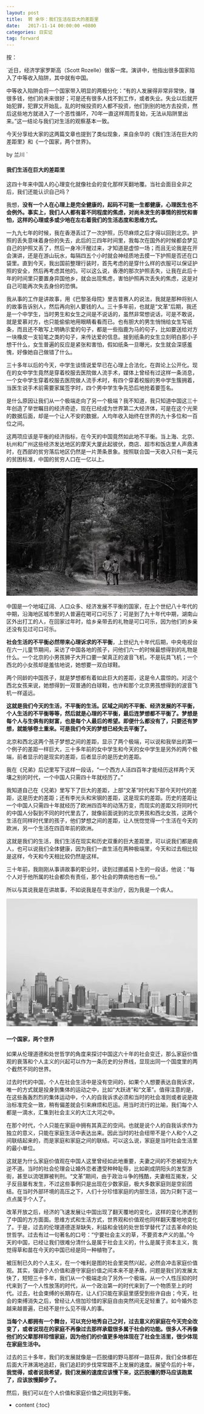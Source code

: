 ```yaml
---
layout: post
title:  转 余华：我们生活在巨大的差距里
date:   2017-11-14 00:00:00 +0800
categories: 日实记
tag: forward
---
```


按：

`近日，经济学家罗斯高（Scott Rozelle）做客一席。演讲中，他指出很多国家陷入了中等收入陷阱，其中就有中国。

中等收入陷阱会将一个国家带入明显的两极分化：“有的人发展得非常非常快，赚很多钱，他们的未来很好；可是还有很多人找不到工作，或者失业。失业以后就开始犯罪，犯罪又开始乱，乱的时候投资的人都不投资，他们到别的地方去投资，然后这些地方就进入了一个恶性循环，70年一直这样周而复始，无法从陷阱里出来。”这一结论与我们对生活的观察基本一致。

今天分享给大家的这两篇文章也提到了类似现象，来自余华的《我们生活在巨大的差距里》和《一个国家，两个世界》。

by 兰川
`



#### 我们生活在巨大的差距里

这四十年来中国人的心理变化就像社会的变化那样天翻地覆。当社会面目全非之后，我们还能认识自己吗？

我想，**没有一个人在心理上是完全健康的，起码不可能一生都健康，心理医生也不会例外。事实上，我们人人都有着不同程度的焦虑，对尚未发生的事情的担忧和害怕，这样的心理或多或少地在左右着我们的生活态度和思维方式。**

一九九七年的时候，我在香港丢过了一次护照，历尽麻烦之后才得以回到北京。护照的丢失意味着身份的失去，此后的三四年时间里，我每次在国外的时候都会梦见自己的护照又丢了，然后一身冷汗醒过来，才知道是虚惊一场；而且无论我是在开会演讲，还是在游山玩水，每隔四五个小时就会神经质地去摸一下护照是否还在口袋里。直到今天，我出国前整理行装时，首先考虑的是穿什么样的衣服可以保证护照的安全，然后再考虑其他的。可以这么说，香港的那次护照丢失，让我在此后十年的时间里只要置身异国他乡，就会出现焦虑，害怕护照再次丢失的焦虑，这是对自己可能再次失去身份的恐惧。

我从事的工作是讲故事，用《巴黎圣母院》里吉普赛人的说法，我就是那种将别人的故事告诉别人，然后再向别人要钱的人。三十多年前，也就是“文革”后期，我还是一个中学生，当时男生和女生之间是不说话的，虽然非常想说话，可是不敢说，就是爱慕对方，也只能偷偷地用眼睛看看而已。也有胆大的男生悄悄给女生写纸条，而且还不敢写上明确示爱的句子，都是一些指鹿为马的句子，比如要送给对方一块橡皮一支铅笔之类的句子，来传达爱的信息。接到纸条的女生立刻明白那小子想干什么，女生普遍的反应是紧张和害怕，假如纸条一旦曝光，女生就会深感羞愧，好像她自己做错了什么。

三十多年以后的今天，中学生谈情说爱早已在心理上合法化，在舆论上公开化。现在的女中学生竟然是穿着校服去医院做人流手术，媒体上曾经有过这样一条消息，一个女中学生穿着校服去医院做人流手术时，有四个穿着校服的男中学生簇拥着，当医生说手术前需要家属签字时，四个男中学生争先恐后地抢着要签名。

是什么原因让我们从一个极端走向了另一个极端？我不知道，我只知道中国这三十年创造了举世瞩目的经济奇迹，现在已经成为世界第二大经济体，可是在这个光荣的数据后面，却是一个让人不安的数据，人均年收入始终在世界的九十多位和一百位之间。

这两项应该是平衡的经济指标，在今天的中国竟然如此地不平衡。当上海、北京、杭州和广州这些经济发达地区的摩天大厦此起彼伏，商店、超市和饭店里人声鼎沸时，在西部的贫穷落后地区仍然是一片萧条景象。按照联合国一天收入只有一美元的贫困标准，中国的贫穷人口在一亿以上。

![](/images/微信图片_20171129083532.jpg)

中国是一个地域辽阔、人口众多、经济发展不平衡的国家，在上个世纪八十年代的中期，沿海地区城市里的人普遍在喝可口可乐了；可是到了九十年代中期，湖南山区外出打工的人，在回家过年时，给乡亲带去的礼物是可口可乐，因为他们的乡亲还没有见过可口可乐。

**社会生活的不平衡必然带来心理诉求的不平衡**，上世纪九十年代后期，中央电视台在六一儿童节期间，采访了中国各地的孩子，问他们六一的时候最想得到的礼物是什么。一个北京的小男孩狮子大开口要一架真正的波音飞机，不是玩具飞机；一个西北的小女孩却是羞怯地说，她想要一双白球鞋。

两个同龄的中国孩子，就是梦想都有着如此巨大的差距，这是令人震惊的。对这个西北女孩来说，她想得到一双普通的白球鞋，也许和那个北京男孩想得到的波音飞机一样遥远。

**这就是我们今天的生活，不平衡的生活。区域之间的不平衡、经济发展的不平衡，个人生活的不平衡等等，然后就是心理的不平衡，最后连梦想都不平衡了。梦想是每个人与生俱有的财富，也是每个人最后的希望。即便什么都没有了，只要还有梦想，就能够卷土重来。可是我们今天的梦想已经失去平衡了。**

北京和西北这两个孩子梦想之间的差距，显示了两个极端，可以说和我举出的第一个例子的差距一样巨大，三十多年前的女中学生和今天的女中学生是另外的两个极端，前者显示的是现实的差距，后者显示的是历史的差距。

我在《兄弟》后记里写下这样一段话，“一个西方人活四百年才能经历这样两个天壤之别的时代，一个中国人只需四十年就经历了。”

我知道自己在《兄弟》里写下了巨大的差距，上部“文革”时代和下部今天时代的差距，这是历史的差距；还有李光头和宋钢的差距，这是现实的差距。历史的差距让一个中国人只需四十年就经历了欧洲四百年的动荡万变，而现实的差距又将同时代的中国人分裂到不同的时代里去了，就像前面说到的北京男孩和西北女孩，这两个生活在同样时代里的孩子，他们梦想之间的差距，让人恍惚觉得一个生活在今天的欧洲，另一个生活在四百年前的欧洲。

这就是我们的生活，我们生活在现实和历史双重的巨大差距里，可以说我们都是病人，也可以说我们全体健康，因为我们一直生活在两种极端里，今天和过去相比较是这样，今天和今天相比较仍然是这样。

三十年前，我刚刚从事讲故事的职业时，读到过挪威易卜生的一段话，他说：“每个人对于他所属的社会都负有责任，那个社会的弊病他也有一份。”

所以与其说我是在讲故事，不如说我是在寻求治疗，因为我是一个病人。

![](/images/微信图片_20171129083644.jpg)

#### 一个国家，两个世界

如果从伦理道德和处世哲学的角度来探讨中国这六十年的社会变迁，那么家庭价值观的衰落和个人主义的兴起可以作为一条历史的分界线，显现出同一个国度里的两个截然不同的世界。

过去时代的中国，个人在社会生活中是没有空间的，如果个人想要表达自我诉求，唯一的方式就是投身到集体的运动之中，比如“大跃进”和“文革”。值得注意的是，在这些轰轰烈烈的集体运动中，个人的自我诉求必须和当时的社会准则或者说是政治标准完全一致，稍有偏差就会引来麻烦和厄运。用当时流行的比喻，我们每个人都是一滴水，汇集到社会主义的大江大河之中。

在那个时代，个人只能在家庭中拥有其真正的空间。也就是说个人的自我诉求作为独立的意义，只能在家庭生活中表达出来。因此当时的社会纽带不是个人和个人之间联结起来的，而是家庭和家庭之间的联结。可以这么说，家庭是当时社会生活里的最小单位。

这就是为什么家庭价值观在中国人这里曾经如此地重要，夫妻之间的不忠被视为大逆不道。当时的社会伦理会让婚外恋者遭受种种耻辱，比如剃成阴阳头的发型游街，甚至以流氓罪被判刑。“文革”期间，由于政治斗争的残酷，夫妻相互揭发，父子反目屡有发生，不过这些事例只是出现在少数家庭，极大多数家庭则是空前团结。在当时外部环境的高压之下，人们十分珍惜家庭的内部生活，因为只剩下这一点点属于个人了。

改革开放之后，经济的飞速发展让中国出现了翻天覆地的变化，这样的变化渗透到了中国的方方面面。思维方式和生活方式，世界观和价值观也同样翻天覆地地变化了。于是，过去的伦理道德逐渐缺失，利益和金钱的处世哲学替代了过去革命的处世哲学。过去有过一句著名的口号：“宁要社会主义的草，不要资本产义的苗。”今天的中国，已经让我们很难分清什么是属于社会主义的，什么是属于资本主义，我觉得草和苗在今天的中国已经是同一种植物了。

被压制已久的个人主义，在一个唯利是图的社会里突然兴起，必然会冲击家庭价值观。其实，强调个人价值和遵守家庭价值之间本来不是矛盾，问题是我们的发展太快了，短短三十多年，我们从一个极端走向了另外一个极端，从一个人性压抑的时代来到了一个人性放荡的时代，从一个政治第一的时代来到了一个物质至上的时代。过去，社会束缚的长期存在，让人们只能在家庭里感受到些许自由；今天，社会的束缚消失之后，曾经让人倍加珍惜的家庭自由突然间无足轻重了。如今婚外恋越来越普遍，已经不是什么见不得人的事。

**当每个人都拥有一个舞台，可以充分地秀自己之时，过去意义的家庭在今天完全改变了，或者说现在的家庭不再像过去那样承载很多属于社会的功能。很多人不再像他们的父辈那样珍惜家庭，因为他们的价值更多地体现在了社会生活里，很少体现在家庭生活中。**

过去的三十多年，我们的发展就像是一匹脱缰的野马那样一路狂奔，我们全体都在后面大汗淋漓地追赶，我们追赶的步伐常常跟不上发展的速度。展望今后的十年，**我觉得，或者说我希望，我们发展的速度应该慢下来，这匹脱缰的野马应该跑累了，应该放慢脚步了。**

然后，我们可以在个人价值和家庭价值之间找到平衡。

* content
{:toc}
